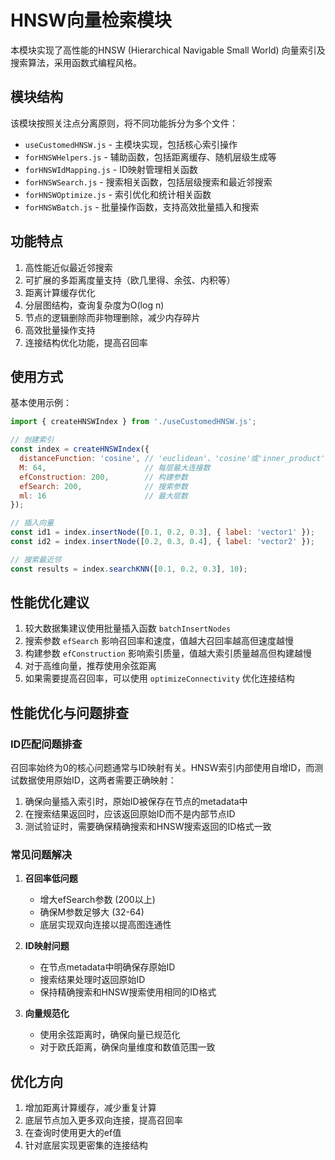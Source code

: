 # HNSW向量检索模块

本模块实现了高性能的HNSW (Hierarchical Navigable Small World) 向量索引及搜索算法，采用函数式编程风格。

## 模块结构

该模块按照关注点分离原则，将不同功能拆分为多个文件：

- `useCustomedHNSW.js` - 主模块实现，包括核心索引操作
- `forHNSWHelpers.js` - 辅助函数，包括距离缓存、随机层级生成等
- `forHNSWIdMapping.js` - ID映射管理相关函数
- `forHNSWSearch.js` - 搜索相关函数，包括层级搜索和最近邻搜索
- `forHNSWOptimize.js` - 索引优化和统计相关函数
- `forHNSWBatch.js` - 批量操作函数，支持高效批量插入和搜索

## 功能特点

1. 高性能近似最近邻搜索
2. 可扩展的多距离度量支持（欧几里得、余弦、内积等）
3. 距离计算缓存优化
4. 分层图结构，查询复杂度为O(log n)
5. 节点的逻辑删除而非物理删除，减少内存碎片
6. 高效批量操作支持
7. 连接结构优化功能，提高召回率

## 使用方式

基本使用示例：

```javascript
import { createHNSWIndex } from './useCustomedHNSW.js';

// 创建索引
const index = createHNSWIndex({
  distanceFunction: 'cosine', // 'euclidean'、'cosine'或'inner_product'
  M: 64,                      // 每层最大连接数
  efConstruction: 200,        // 构建参数
  efSearch: 200,              // 搜索参数
  ml: 16                      // 最大层数
});

// 插入向量
const id1 = index.insertNode([0.1, 0.2, 0.3], { label: 'vector1' });
const id2 = index.insertNode([0.2, 0.3, 0.4], { label: 'vector2' });

// 搜索最近邻
const results = index.searchKNN([0.1, 0.2, 0.3], 10);
```

## 性能优化建议

1. 较大数据集建议使用批量插入函数 `batchInsertNodes`
2. 搜索参数 `efSearch` 影响召回率和速度，值越大召回率越高但速度越慢
3. 构建参数 `efConstruction` 影响索引质量，值越大索引质量越高但构建越慢
4. 对于高维向量，推荐使用余弦距离
5. 如果需要提高召回率，可以使用 `optimizeConnectivity` 优化连接结构

## 性能优化与问题排查

### ID匹配问题排查

召回率始终为0的核心问题通常与ID映射有关。HNSW索引内部使用自增ID，而测试数据使用原始ID，这两者需要正确映射：

1. 确保向量插入索引时，原始ID被保存在节点的metadata中
2. 在搜索结果返回时，应该返回原始ID而不是内部节点ID
3. 测试验证时，需要确保精确搜索和HNSW搜索返回的ID格式一致

### 常见问题解决

1. **召回率低问题**
   - 增大efSearch参数 (200以上)
   - 确保M参数足够大 (32-64)
   - 底层实现双向连接以提高图连通性
   
2. **ID映射问题**
   - 在节点metadata中明确保存原始ID
   - 搜索结果处理时返回原始ID
   - 保持精确搜索和HNSW搜索使用相同的ID格式

3. **向量规范化**
   - 使用余弦距离时，确保向量已规范化
   - 对于欧氏距离，确保向量维度和数值范围一致

## 优化方向

1. 增加距离计算缓存，减少重复计算
2. 底层节点加入更多双向连接，提高召回率
3. 在查询时使用更大的ef值
4. 针对底层实现更密集的连接结构 